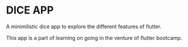 # DICE APP

A minimilistic dice app to explore the different features of flutter.

This app is a part of learning on going in the venture of flutter bootcamp.